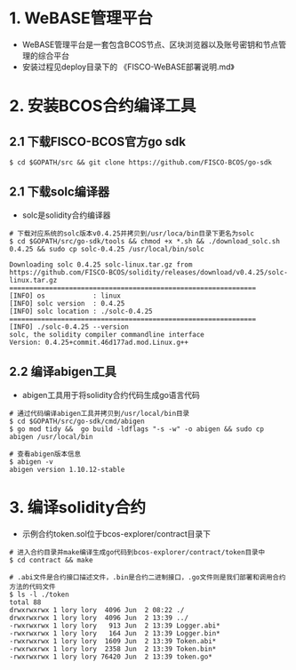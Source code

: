 # 1. WeBASE管理平台

- WeBASE管理平台是一套包含BCOS节点、区块浏览器以及账号密钥和节点管理的综合平台
- 安装过程见deploy目录下的 《FISCO-WeBASE部署说明.md》

# 2. 安装BCOS合约编译工具

## 2.1 下载FISCO-BCOS官方go sdk

```shell
$ cd $GOPATH/src && git clone https://github.com/FISCO-BCOS/go-sdk
```


## 2.1 下载solc编译器

- solc是solidity合约编译器

```shell
# 下载对应系统的solc版本v0.4.25并拷贝到/usr/loca/bin目录下更名为solc
$ cd $GOPATH/src/go-sdk/tools && chmod +x *.sh && ./download_solc.sh 0.4.25 && sudo cp solc-0.4.25 /usr/local/bin/solc

Downloading solc 0.4.25 solc-linux.tar.gz from https://github.com/FISCO-BCOS/solidity/releases/download/v0.4.25/solc-linux.tar.gz
==============================================================
[INFO] os            : linux
[INFO] solc version  : 0.4.25
[INFO] solc location : ./solc-0.4.25
==============================================================
[INFO] ./solc-0.4.25 --version
solc, the solidity compiler commandline interface
Version: 0.4.25+commit.46d177ad.mod.Linux.g++
```

## 2.2 编译abigen工具

- abigen工具用于将solidity合约代码生成go语言代码
   
```shell
# 通过代码编译abigen工具并拷贝到/usr/local/bin目录
$ cd $GOPATH/src/go-sdk/cmd/abigen
$ go mod tidy &&  go build -ldflags "-s -w" -o abigen && sudo cp abigen /usr/local/bin

# 查看abigen版本信息
$ abigen -v
abigen version 1.10.12-stable
```

# 3. 编译solidity合约

- 示例合约token.sol位于bcos-explorer/contract目录下

```shell
# 进入合约目录并make编译生成go代码到bcos-explorer/contract/token目录中
$ cd contract && make 

# .abi文件是合约接口描述文件，.bin是合约二进制接口，.go文件则是我们部署和调用合约方法的代码文件
$ ls -l ./token
total 88
drwxrwxrwx 1 lory lory  4096 Jun  2 08:22 ./
drwxrwxrwx 1 lory lory  4096 Jun  2 13:39 ../
-rwxrwxrwx 1 lory lory   913 Jun  2 13:39 Logger.abi*
-rwxrwxrwx 1 lory lory   164 Jun  2 13:39 Logger.bin*
-rwxrwxrwx 1 lory lory  1609 Jun  2 13:39 Token.abi*
-rwxrwxrwx 1 lory lory  2358 Jun  2 13:39 Token.bin*
-rwxrwxrwx 1 lory lory 76420 Jun  2 13:39 token.go*

```

